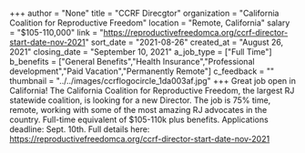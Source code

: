 +++
author = "None"
title = "CCRF Direcgtor"
organization = "California Coalition for Reproductive Freedom"
location = "Remote, California"
salary = "$105-110,000"
link = "https://reproductivefreedomca.org/ccrf-director-start-date-nov-2021"
sort_date = "2021-08-26"
created_at = "August 26, 2021"
closing_date = "September 10, 2021"
a_job_type = ["Full Time"]
b_benefits = ["General Benefits","Health Insurance","Professional development","Paid Vacation","Permanently Remote"]
c_feedback = ""
thumbnail = "../../images/ccrflogocircle_1da003af.jpg"
+++
Great job open in California! The California Coalition for Reproductive Freedom, the largest RJ statewide coalition, is looking for a new Director. The job is 75% time, remote, working with some of the most amazing RJ advocates in the country. Full-time equivalent of $105-110k plus benefits. Applications deadline: Sept. 10th. Full details here: https://reproductivefreedomca.org/ccrf-director-start-date-nov-2021